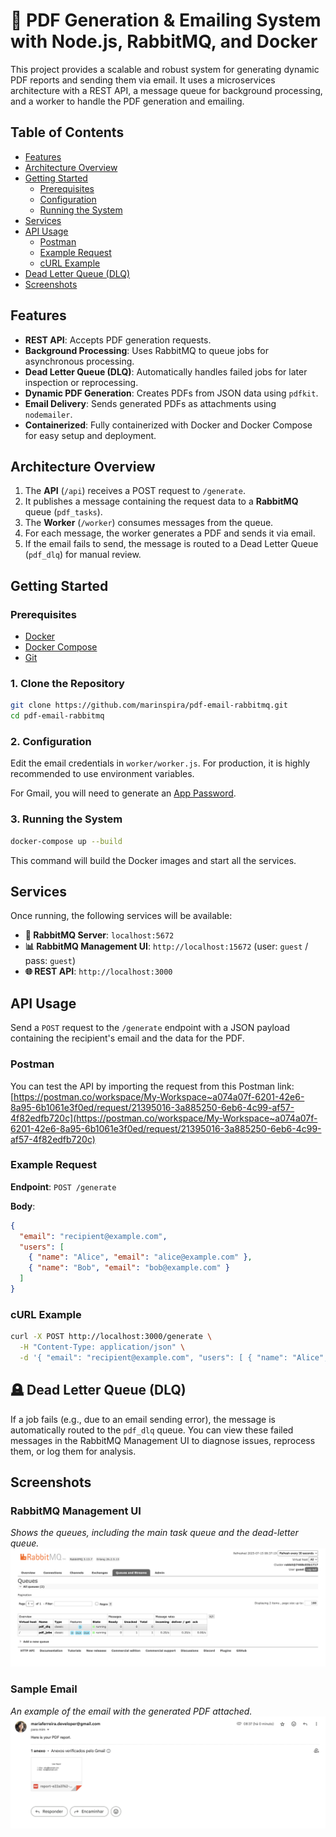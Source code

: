 # 📨 PDF Generation & Emailing System with Node.js, RabbitMQ, and Docker

This project provides a scalable and robust system for generating dynamic PDF reports and sending them via email. It uses a microservices architecture with a REST API, a message queue for background processing, and a worker to handle the PDF generation and emailing.

## Table of Contents

- [Features](#features)
- [Architecture Overview](#architecture-overview)
- [Getting Started](#getting-started)
  - [Prerequisites](#prerequisites)
  - [Configuration](#configuration)
  - [Running the System](#running-the-system)
- [Services](#services)
- [API Usage](#api-usage)
  - [Postman](#postman)
  - [Example Request](#example-request)
  - [cURL Example](#curl-example)
- [Dead Letter Queue (DLQ)](#-dead-letter-queue-dlq)
- [Screenshots](#screenshots)

## Features

- **REST API**: Accepts PDF generation requests.
- **Background Processing**: Uses RabbitMQ to queue jobs for asynchronous processing.
- **Dead Letter Queue (DLQ)**: Automatically handles failed jobs for later inspection or reprocessing.
- **Dynamic PDF Generation**: Creates PDFs from JSON data using `pdfkit`.
- **Email Delivery**: Sends generated PDFs as attachments using `nodemailer`.
- **Containerized**: Fully containerized with Docker and Docker Compose for easy setup and deployment.

## Architecture Overview

1.  The **API** (`/api`) receives a POST request to `/generate`.
2.  It publishes a message containing the request data to a **RabbitMQ** queue (`pdf_tasks`).
3.  The **Worker** (`/worker`) consumes messages from the queue.
4.  For each message, the worker generates a PDF and sends it via email.
5.  If the email fails to send, the message is routed to a Dead Letter Queue (`pdf_dlq`) for manual review.

## Getting Started

### Prerequisites

- [Docker](https://www.docker.com/get-started)
- [Docker Compose](https://docs.docker.com/compose/install/)
- [Git](https://git-scm.com/downloads/)

### 1. Clone the Repository

```bash
git clone https://github.com/marinspira/pdf-email-rabbitmq.git
cd pdf-email-rabbitmq
```

### 2. Configuration

Edit the email credentials in `worker/worker.js`. For production, it is highly recommended to use environment variables.

For Gmail, you will need to generate an [App Password](https://myaccount.google.com/u/1/apppasswords).

### 3. Running the System

```bash
docker-compose up --build
```

This command will build the Docker images and start all the services.

## Services

Once running, the following services will be available:

- **📮 RabbitMQ Server**: `localhost:5672`
- **📊 RabbitMQ Management UI**: `http://localhost:15672` (user: `guest` / pass: `guest`)
- **🌐 REST API**: `http://localhost:3000`

## API Usage

Send a `POST` request to the `/generate` endpoint with a JSON payload containing the recipient's email and the data for the PDF.

### Postman

You can test the API by importing the request from this Postman link:
[https://postman.co/workspace/My-Workspace~a074a07f-6201-42e6-8a95-6b1061e3f0ed/request/21395016-3a885250-6eb6-4c99-af57-4f82edfb720c](https://postman.co/workspace/My-Workspace~a074a07f-6201-42e6-8a95-6b1061e3f0ed/request/21395016-3a885250-6eb6-4c99-af57-4f82edfb720c)

### Example Request

**Endpoint**: `POST /generate`

**Body**:
```json
{
  "email": "recipient@example.com",
  "users": [
    { "name": "Alice", "email": "alice@example.com" },
    { "name": "Bob", "email": "bob@example.com" }
  ]
}
```

### cURL Example

```bash
curl -X POST http://localhost:3000/generate \
  -H "Content-Type: application/json" \
  -d '{ "email": "recipient@example.com", "users": [ { "name": "Alice", "email": "alice@example.com" }, { "name": "Bob", "email": "bob@example.com" } ] }'
```

## 🪦 Dead Letter Queue (DLQ)

If a job fails (e.g., due to an email sending error), the message is automatically routed to the `pdf_dlq` queue. You can view these failed messages in the RabbitMQ Management UI to diagnose issues, reprocess them, or log them for analysis.

## Screenshots

### RabbitMQ Management UI
*Shows the queues, including the main task queue and the dead-letter queue.*
![RabbitMQ Management UI](./screenshots/rabbitmq.png)

### Sample Email
*An example of the email with the generated PDF attached.*
![Sample Email with PDF](./screenshots/mail.png)